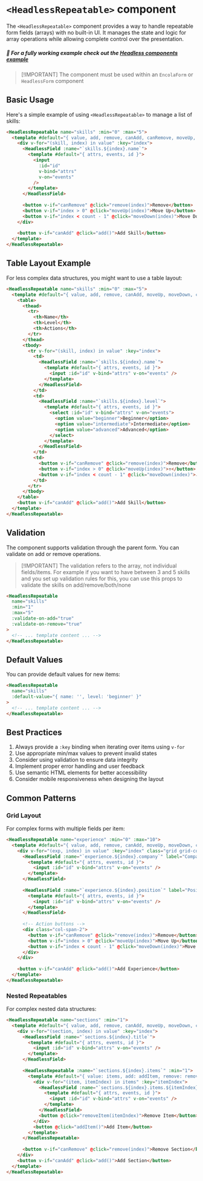 # `<HeadlessRepeatable>` component

<!-- 
This page should provide:
1. Overview of useRepeatable composable and HeadlessRepeatable component
2. API reference for returned properties and methods
3. Basic implementation examples for array handling
4. Array operations (add, remove, move)
5. Validation within repeatable fields
6. Integration with parent form
7. Common patterns and best practices
8. Advanced usage examples
-->

<TabNav :items="[
{ label: 'Usage', link: '/headless-forms/repeatable' },
{ label: 'API', link: '/headless-forms/repeatable_api' },
]" />

The `<HeadlessRepeatable>` component provides a way to handle repeatable form fields (arrays) with no built-in UI. It manages the state and logic for array operations while allowing complete control over the presentation.

##### :notebook_with_decorative_cover: For a fully working example check out the [Headless components example](/examples/headless-components)

> [!IMPORTANT] The component must be used within an `EncolaForm` or `HeadlessForm` component

## Basic Usage

Here's a simple example of using `<HeadlessRepeatable>` to manage a list of skills:

```html
<HeadlessRepeatable name="skills" :min="0" :max="5">
  <template #default="{ value, add, remove, canAdd, canRemove, moveUp, moveDown, count }">
    <div v-for="(skill, index) in value" :key="index">
      <HeadlessField :name="`skills.${index}.name`">
        <template #default="{ attrs, events, id }">
          <input
            :id="id"
            v-bind="attrs"
            v-on="events"
          />
        </template>
      </HeadlessField>
      
      <button v-if="canRemove" @click="remove(index)">Remove</button>
      <button v-if="index > 0" @click="moveUp(index)">Move Up</button>
      <button v-if="index < count - 1" @click="moveDown(index)">Move Down</button>
    </div>
    
    <button v-if="canAdd" @click="add()">Add Skill</button>
  </template>
</HeadlessRepeatable>
```

## Table Layout Example

For less complex data structures, you might want to use a table layout:

```html
<HeadlessRepeatable name="skills" :min="0" :max="5">
  <template #default="{ value, add, remove, canAdd, moveUp, moveDown, count }">
    <table>
      <thead>
        <tr>
          <th>Name</th>
          <th>Level</th>
          <th>Actions</th>
        </tr>
      </thead>
      <tbody>
        <tr v-for="(skill, index) in value" :key="index">
          <td>
            <HeadlessField :name="`skills.${index}.name`">
              <template #default="{ attrs, events, id }">
                <input :id="id" v-bind="attrs" v-on="events" />
              </template>
            </HeadlessField>
          </td>
          <td>
            <HeadlessField :name="`skills.${index}.level`">
              <template #default="{ attrs, events, id }">
                <select :id="id" v-bind="attrs" v-on="events">
                  <option value="beginner">Beginner</option>
                  <option value="intermediate">Intermediate</option>
                  <option value="advanced">Advanced</option>
                </select>
              </template>
            </HeadlessField>
          </td>
          <td>
            <button v-if="canRemove" @click="remove(index)">Remove</button>
            <button v-if="index > 0" @click="moveUp(index)">↑</button>
            <button v-if="index < count - 1" @click="moveDown(index)">↓</button>
          </td>
        </tr>
      </tbody>
    </table>
    <button v-if="canAdd" @click="add()">Add Skill</button>
  </template>
</HeadlessRepeatable>
```

## Validation

The component supports validation through the parent form. You can validate on add or remove operations.

> [!IMPORTANT] The validation refers to the array, not individual fields/items. For example if you want to have between 3 and 5 skills and you set up validation rules for this, you can use this props to validate the skills on add/remove/both/none

```html
<HeadlessRepeatable 
  name="skills" 
  :min="1" 
  :max="5"
  :validate-on-add="true"
  :validate-on-remove="true"
>
  <!-- ... template content ... -->
</HeadlessRepeatable>
```

## Default Values

You can provide default values for new items:

```html
<HeadlessRepeatable 
  name="skills" 
  :default-value="{ name: '', level: 'beginner' }"
>
  <!-- ... template content ... -->
</HeadlessRepeatable>
```

## Best Practices

1. Always provide a `:key` binding when iterating over items using `v-for`
2. Use appropriate min/max values to prevent invalid states
3. Consider using validation to ensure data integrity
4. Implement proper error handling and user feedback
5. Use semantic HTML elements for better accessibility
6. Consider mobile responsiveness when designing the layout

## Common Patterns

### Grid Layout

For complex forms with multiple fields per item:

```html
<HeadlessRepeatable name="experience" :min="0" :max="10">
  <template #default="{ value, add, remove, canAdd, moveUp, moveDown, count }">
    <div v-for="(exp, index) in value" :key="index" class="grid grid-cols-2 gap-4">
      <HeadlessField :name="`experience.${index}.company`" label="Company">
        <template #default="{ attrs, events, id }">
          <input :id="id" v-bind="attrs" v-on="events" />
        </template>
      </HeadlessField>
      
      <HeadlessField :name="`experience.${index}.position`" label="Position">
        <template #default="{ attrs, events, id }">
          <input :id="id" v-bind="attrs" v-on="events" />
        </template>
      </HeadlessField>
      
      <!-- Action buttons -->
      <div class="col-span-2">
        <button v-if="canRemove" @click="remove(index)">Remove</button>
        <button v-if="index > 0" @click="moveUp(index)">Move Up</button>
        <button v-if="index < count - 1" @click="moveDown(index)">Move Down</button>
      </div>
    </div>
    
    <button v-if="canAdd" @click="add()">Add Experience</button>
  </template>
</HeadlessRepeatable>
```

### Nested Repeatables

For complex nested data structures:

```html
<HeadlessRepeatable name="sections" :min="1">
  <template #default="{ value, add, remove, canAdd, moveUp, moveDown, count }">
    <div v-for="(section, index) in value" :key="index">
      <HeadlessField :name="`sections.${index}.title`">
        <template #default="{ attrs, events, id }">
          <input :id="id" v-bind="attrs" v-on="events" />
        </template>
      </HeadlessField>
      
      <HeadlessRepeatable :name="`sections.${index}.items`" :min="1">
        <template #default="{ value: items, add: addItem, remove: removeItem }">
          <div v-for="(item, itemIndex) in items" :key="itemIndex">
            <HeadlessField :name="`sections.${index}.items.${itemIndex}.content`">
              <template #default="{ attrs, events, id }">
                <input :id="id" v-bind="attrs" v-on="events" />
              </template>
            </HeadlessField>
            <button @click="removeItem(itemIndex)">Remove Item</button>
          </div>
          <button @click="addItem()">Add Item</button>
        </template>
      </HeadlessRepeatable>
      
      <button v-if="canRemove" @click="remove(index)">Remove Section</button>
    </div>
    <button v-if="canAdd" @click="add()">Add Section</button>
  </template>
</HeadlessRepeatable>
```